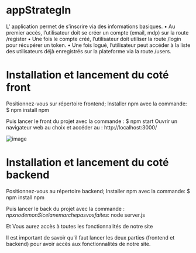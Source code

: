 # appStrategIn


L' application permet de s’inscrire via des informations basiques.
• Au premier accès, l’utilisateur doit se créer un compte (email, mdp) sur la route /register
• Une fois le compte créé, l’utilisateur doit utiliser la route /login pour récupérer un token.
• Une fois logué, l’utilisateur peut accéder à la liste des utilisateurs déjà enregistrés sur la plateforme via la route /users.


# Installation et lancement du coté front

Positionnez-vous sur répertoire frontend;
Installer npm avec la commande: $ npm install npm

Puis lancer le front du projet avec la commande : $ npm start
Ouvrir un navigateur web au choix et accéder au : http://localhost:3000/

![image](https://user-images.githubusercontent.com/82518647/146827000-9da1b34b-6313-468b-98d9-47f6e02da2d2.png)

# Installation et lancement du coté backend

Positionnez-vous au répertoire backend;
Installer npm avec la commande: $ npm install npm

Puis lancer le back du projet avec la commande : $npx nodemon
Si cela ne marche pas vos faites :$ node server.js

Et Vous aurez accès à toutes les fonctionnalités de notre site

Il est important de savoir qu'il faut lancer les deux parties (frontend et backend) pour avoir accès aux fonctionnalités de notre site.
